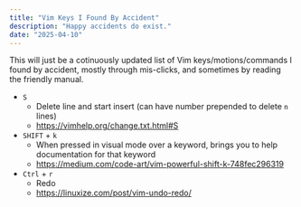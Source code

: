 ```yaml
---
title: "Vim Keys I Found By Accident"
description: "Happy accidents do exist."
date: "2025-04-10"
---
```


This will just be a cotinuously updated list of Vim keys/motions/commands I found by accident, mostly through mis-clicks, and sometimes by reading the friendly manual.

- `S`
    - Delete line and start insert (can have number prepended to delete `n` lines)
    - <https://vimhelp.org/change.txt.html#S>
- `SHIFT` + `k`
    - When pressed in visual mode over a keyword, brings you to help documentation for that keyword
    - <https://medium.com/code-art/vim-powerful-shift-k-748fec296319>
- `Ctrl` + `r`
    - Redo
    - <https://linuxize.com/post/vim-undo-redo/>
